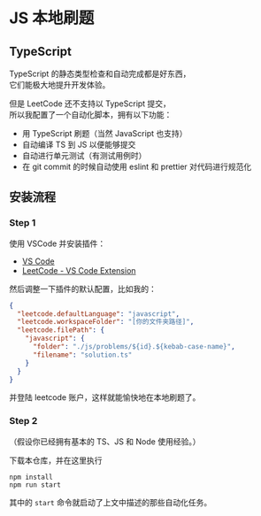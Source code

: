 # JS 本地刷题

## TypeScript

TypeScript 的静态类型检查和自动完成都是好东西，  
它们能极大地提升开发体验。

但是 LeetCode 还不支持以 TypeScript 提交，  
所以我配置了一个自动化脚本，拥有以下功能：

- 用 TypeScript 刷题（当然 JavaScript 也支持）
- 自动编译 TS 到 JS 以便能够提交
- 自动进行单元测试（有测试用例时）
- 在 git commit 的时候自动使用 eslint 和 prettier 对代码进行规范化

## 安装流程

### Step 1

使用 VSCode 并安装插件：

- [VS Code](https://code.visualstudio.com/)
- [LeetCode - VS Code Extension](https://marketplace.visualstudio.com/items?itemName=shengchen.vscode-leetcode)

然后调整一下插件的默认配置，比如我的：

```json
{
  "leetcode.defaultLanguage": "javascript",
  "leetcode.workspaceFolder": "[你的文件夹路径]",
  "leetcode.filePath": {
    "javascript": {
      "folder": "./js/problems/${id}.${kebab-case-name}",
      "filename": "solution.ts"
    }
  }
}
```

并登陆 leetcode 账户，这样就能愉快地在本地刷题了。

### Step 2

（假设你已经拥有基本的 TS、JS 和 Node 使用经验。）

下载本仓库，并在这里执行

```
npm install
npm run start
```

其中的 `start` 命令就启动了上文中描述的那些自动化任务。
